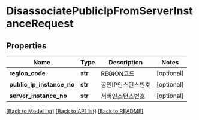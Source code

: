 # DisassociatePublicIpFromServerInstanceRequest

## Properties
Name | Type | Description | Notes
------------ | ------------- | ------------- | -------------
**region_code** | **str** | REGION코드 | [optional] 
**public_ip_instance_no** | **str** | 공인IP인스턴스번호 | [optional] 
**server_instance_no** | **str** | 서버인스턴스번호 | [optional] 

[[Back to Model list]](../README.md#documentation-for-models) [[Back to API list]](../README.md#documentation-for-api-endpoints) [[Back to README]](../README.md)



